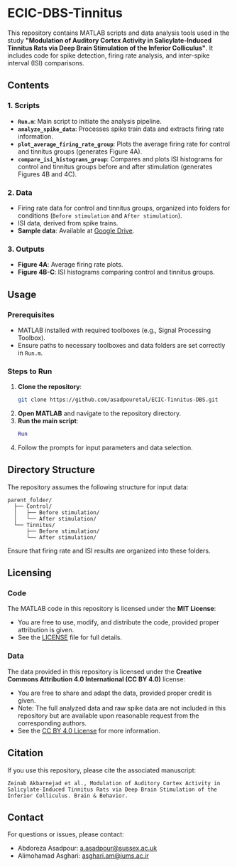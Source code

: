 # ECIC-DBS-Tinnitus

This repository contains MATLAB scripts and data analysis tools used in the study **"Modulation of Auditory Cortex Activity in Salicylate-Induced Tinnitus Rats via Deep Brain Stimulation of the Inferior Colliculus"**. It includes code for spike detection, firing rate analysis, and inter-spike interval (ISI) comparisons.

## Contents

### 1. Scripts
- **`Run.m`**: Main script to initiate the analysis pipeline.
- **`analyze_spike_data`**: Processes spike train data and extracts firing rate information.
- **`plot_average_firing_rate_group`**: Plots the average firing rate for control and tinnitus groups (generates Figure 4A).
- **`compare_isi_histograms_group`**: Compares and plots ISI histograms for control and tinnitus groups before and after stimulation (generates Figures 4B and 4C).

### 2. Data
- Firing rate data for control and tinnitus groups, organized into folders for conditions (`Before stimulation` and `After stimulation`).
- ISI data, derived from spike trains.
- **Sample data**: Available at [Google Drive](https://drive.google.com/drive/folders/1szNyxYHtiI4j4M5UCZQhQBxxYyPoGAHg?usp=sharing).

### 3. Outputs
- **Figure 4A**: Average firing rate plots.
- **Figure 4B-C**: ISI histograms comparing control and tinnitus groups.

## Usage

### Prerequisites
- MATLAB installed with required toolboxes (e.g., Signal Processing Toolbox).
- Ensure paths to necessary toolboxes and data folders are set correctly in `Run.m`.

### Steps to Run
1. **Clone the repository**:
   ```bash
   git clone https://github.com/asadpouretal/ECIC-Tinnitus-DBS.git
   ```
2. **Open MATLAB** and navigate to the repository directory.
3. **Run the main script**:
   ```matlab
   Run
   ```
4. Follow the prompts for input parameters and data selection.

## Directory Structure
The repository assumes the following structure for input data:
```
parent_folder/
  ├── Control/
  │   ├── Before stimulation/
  │   └── After stimulation/
  └── Tinnitus/
      ├── Before stimulation/
      └── After stimulation/
```
Ensure that firing rate and ISI results are organized into these folders.

## Licensing

### Code
The MATLAB code in this repository is licensed under the **MIT License**:
- You are free to use, modify, and distribute the code, provided proper attribution is given.
- See the [LICENSE](LICENSE) file for full details.

### Data
The data provided in this repository is licensed under the **Creative Commons Attribution 4.0 International (CC BY 4.0)** license:
- You are free to share and adapt the data, provided proper credit is given.
- Note: The full analyzed data and raw spike data are not included in this repository but are available upon reasonable request from the corresponding authors.
- See the [CC BY 4.0 License](https://creativecommons.org/licenses/by/4.0/) for more information.

## Citation
If you use this repository, please cite the associated manuscript:
```
Zeinab Akbarnejad et al., Modulation of Auditory Cortex Activity in Salicylate-Induced Tinnitus Rats via Deep Brain Stimulation of the Inferior Colliculus. Brain & Behavior.
```

## Contact
For questions or issues, please contact:
- Abdoreza Asadpour: [a.asadpour@sussex.ac.uk](mailto:a.asadpour@sussex.ac.uk)
- Alimohamad Asghari: [asghari.am@iums.ac.ir](mailto:asghari.am@iums.ac.ir)
